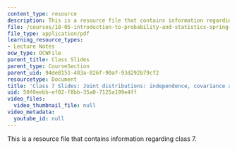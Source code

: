 ```yaml
---
content_type: resource
description: This is a resource file that contains information regarding class 7.
file: /courses/18-05-introduction-to-probability-and-statistics-spring-2014/50f0eebbef02f8bb35a07125a199e4ff_MIT18_05S14_class7_slides.pdf
file_type: application/pdf
learning_resource_types:
- Lecture Notes
ocw_type: OCWFile
parent_title: Class Slides
parent_type: CourseSection
parent_uid: 94de8151-483a-826f-90af-93d292b79cf2
resourcetype: Document
title: 'Class 7 Slides: Joint distributions: independence, covariance and correlation'
uid: 50f0eebb-ef02-f8bb-35a0-7125a199e4ff
video_files:
  video_thumbnail_file: null
video_metadata:
  youtube_id: null
---
```

This is a resource file that contains information regarding class 7.

